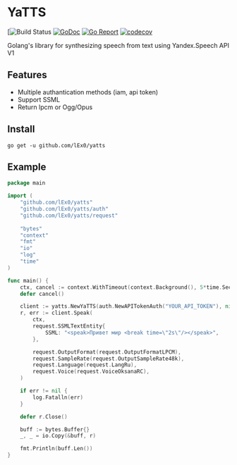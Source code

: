 # YaTTS
[![Build Status](https://github.com/lEx0/yatts/actions/workflows/go.yml/badge.svg)
[![GoDoc](https://godoc.org/github.com/lEx0/yatts?status.svg)](https://godoc.org/github.com/lEx0/yatts)
[![Go Report](https://goreportcard.com/badge/github.com/lEx0/yatts)](https://goreportcard.com/report/github.com/lEx0/yatts)
[![codecov](https://codecov.io/gh/lEx0/yatts/branch/master/graph/badge.svg)](https://codecov.io/gh/lEx0/yatts)

Golang's library for synthesizing speech from text using Yandex.Speech API V1

## Features
 - Multiple authantication methods (iam, api token)
 - Support SSML
 - Return lpcm or Ogg/Opus

## Install
`go get -u github.com/lEx0/yatts`

## Example

```go
package main

import (
	"github.com/lEx0/yatts"
	"github.com/lEx0/yatts/auth"
	"github.com/lEx0/yatts/request"
	
	"bytes"
	"context"
	"fmt"
	"io"
	"log"
	"time"
)

func main() {
	ctx, cancel := context.WithTimeout(context.Background(), 5*time.Second)
	defer cancel()

	client := yatts.NewYaTTS(auth.NewAPITokenAuth("YOUR_API_TOKEN"), nil)
	r, err := client.Speak(
		ctx,
		request.SSMLTextEntity{
			SSML: "<speak>Привет мир <break time=\"2s\"/></speak>",
		},

		request.OutputFormat(request.OutputFormatLPCM),
		request.SampleRate(request.OutputSampleRate48k),
		request.Language(request.LangRu),
		request.Voice(request.VoiceOksanaRC),
	)

	if err != nil {
		log.Fatalln(err)
	}

	defer r.Close()

	buff := bytes.Buffer{}
	_, _ = io.Copy(&buff, r)

	fmt.Println(buff.Len())
}

```

